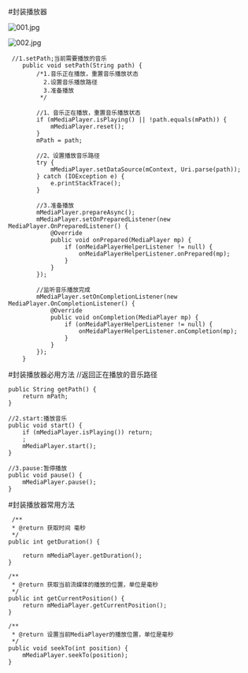 #封装播放器

![001.jpg](https://github.com/gethub-json/musicPlay/blob/master/001.jpg)

![002.jpg](https://github.com/gethub-json/musicPlay/blob/master/001.jpg)

```
 //1.setPath;当前需要播放的音乐
    public void setPath(String path) {
        /*1.音乐正在播放，重置音乐播放状态
          2.设置音乐播放路径
          3.准备播放
         */

        //1、音乐正在播放，重置音乐播放状态
        if (mMediaPlayer.isPlaying() || !path.equals(mPath)) {
            mMediaPlayer.reset();
        }
        mPath = path;

        //2、设置播放音乐路径
        try {
            mMediaPlayer.setDataSource(mContext, Uri.parse(path));
        } catch (IOException e) {
            e.printStackTrace();
        }

        //3.准备播放
        mMediaPlayer.prepareAsync();
        mMediaPlayer.setOnPreparedListener(new MediaPlayer.OnPreparedListener() {
            @Override
            public void onPrepared(MediaPlayer mp) {
                if (onMeidaPlayerHelperListener != null) {
                    onMeidaPlayerHelperListener.onPrepared(mp);
                }
            }
        });

        //监听音乐播放完成
        mMediaPlayer.setOnCompletionListener(new MediaPlayer.OnCompletionListener() {
            @Override
            public void onCompletion(MediaPlayer mp) {
                if (onMeidaPlayerHelperListener != null) {
                    onMeidaPlayerHelperListener.onCompletion(mp);
                }
            }
        });
    }
```
#封装播放器必用方法
//返回正在播放的音乐路径

    public String getPath() {
        return mPath;
    }

    //2.start:播放音乐
    public void start() {
        if (mMediaPlayer.isPlaying()) return;
        ;
        mMediaPlayer.start();
    }

    //3.pause:暂停播放
    public void pause() {
        mMediaPlayer.pause();
    }
#封装播放器常用方法

     /**
     * @return 获取时间 毫秒
     */
    public int getDuration() {

        return mMediaPlayer.getDuration();
    }

    /**
     * @return 获取当前流媒体的播放的位置，单位是毫秒
     */
    public int getCurrentPosition() {
        return mMediaPlayer.getCurrentPosition();
    }

    /**
     * @return 设置当前MediaPlayer的播放位置，单位是毫秒
     */
    public void seekTo(int position) {
        mMediaPlayer.seekTo(position);
    }

